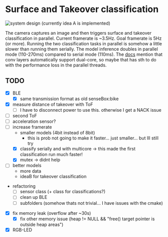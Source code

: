# Surface and Takeover classification
![system design](../../figures/system_design.png)
(currently idea A is implemented)

The camera captures an image and then triggers surface and takeover classification in parallel. Current framerate is ~3.5Hz. Goal framerate is 5Hz (or more). Running the two classification tasks in parallel is somehow a little slower than running them serially. The model inference doubles in parallel mode (110-270ms) compared to serial mode (110ms). The [docs](https://docs.espressif.com/projects/esp-dl/en/latest/esp-dl-en-master.pdf) mention that conv layers automatically support dual-core, so maybe that has sth to do with the performance loss in the parallel threads.

## TODO

- [x] BLE
    - [X] same transmission format as old senseBox:bike
- [x] measure distance of takeover with ToF
    - [ ] I have to disconnect power to use this. otherwise I get a NACK issue
- [ ] second ToF
- [ ] acceleration sensor?
- [ ] increase framerate
    - smaller models (4bit instead of 8bit)
        - this is prob not going to make it faster... just smaller... but Ill still try
    - [x] classify serially and with multicore -> this made the first classification run much faster!
    - [x] mutex -> didnt help
- [ ] better models
    - more data
    - ideaB for takeover classification
- refactoring
    - [ ] sensor class (+ class for classifications?)
    - [ ] clean up BLE
    - [ ] subfolders (somehow thats not trivial... I have issues with the cmake)
- [x] fix memory leak (overflow after ~30s)
    - [x] fix other memory issue (heap != NULL && "free() target pointer is outside heap areas")
- [x] RGB-LED